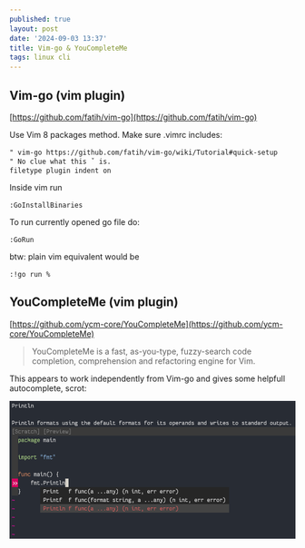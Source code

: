 ```yaml
---
published: true
layout: post
date: '2024-09-03 13:37'
title: Vim-go & YouCompleteMe
tags: linux cli 
---
```

## Vim-go (vim plugin)

[https://github.com/fatih/vim-go](https://github.com/fatih/vim-go)

Use Vim 8 packages method. Make sure .vimrc includes:

    " vim-go https://github.com/fatih/vim-go/wiki/Tutorial#quick-setup
    " No clue what this ˇ is.
    filetype plugin indent on 

Inside vim run 

    :GoInstallBinaries 

To run currently opened go file do:

    :GoRun
    
btw: plain vim equivalent would be

    :!go run %
    
## YouCompleteMe (vim plugin)

[https://github.com/ycm-core/YouCompleteMe](https://github.com/ycm-core/YouCompleteMe) 

> YouCompleteMe is a fast, as-you-type, fuzzy-search code completion, comprehension and refactoring engine for Vim.

This appears to work independently from Vim-go and gives some helpfull autocomplete, scrot:

![youCompleteMe](/media/youCompleteMe.png)






